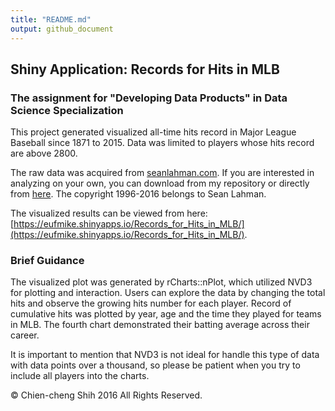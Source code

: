 ```yaml
---
title: "README.md"
output: github_document
---
```

## Shiny Application: Records for Hits in MLB
### The assignment for "Developing Data Products" in Data Science Specialization

This project generated visualized all-time hits record in Major League Baseball since 1871 to 2015. Data was limited to players whose hits record are above 2800. 

The raw data was acquired from [seanlahman.com](http://www.seanlahman.com). If you are interested in analyzing on your own, you can download from my repository or directly from [here](http://www.seanlahman.com/baseball-archive/statistics/). The copyright 1996-2016 belongs to Sean Lahman.  

The visualized results can be viewed from here: [https://eufmike.shinyapps.io/Records_for_Hits_in_MLB/](https://eufmike.shinyapps.io/Records_for_Hits_in_MLB/). 

### Brief Guidance
The visualized plot was generated by rCharts::nPlot, which utilized NVD3 for plotting and interaction. Users can explore the data by changing the total hits and observe the growing hits number for each player. Record of cumulative hits was plotted by year, age and the time they played for teams in MLB. The fourth chart demonstrated their batting average across their career. 

It is important to mention that NVD3 is not ideal for handle this type of data with data points over a thousand, so please be patient when you try to include all players into the charts.

© Chien-cheng Shih 2016 All Rights Reserved.
